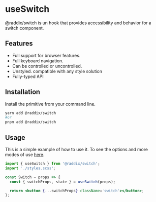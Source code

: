 # useSwitch

@raddix/switch is un hook that provides accessibility and behavior for a switch component.

## Features

- Full support for browser features.
- Full keyboard navigation.
- Can be controlled or uncontrolled.
- Unstyled. compatible with any style solution
- Fully-typed API

## Installation

Install the primitive from your command line.

```bash
yarn add @raddix/switch
#or
pnpm add @raddix/switch
```

## Usage

This is a simple example of how to use it.
To see the options and more modes of
use <a href="https://www.raddix.website/docs/primitives/switch">here</a>.

```jsx
import { useSwitch } from '@raddix/switch';
import './styles.scss';

const Switch = props => {
  const { switchProps, state } = useSwitch(props);

  return <button {...switchProps} className='switch'></button>;
};
```
